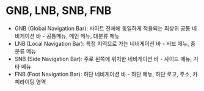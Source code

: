 # GNB, LNB, SNB, FNB

* GNB (Global Navigation Bar): 사이트 전체에 동일하게 적용되는 최상위 공통 네비게이션 바 - 공통메뉴, 메인 메뉴, 대분류 메뉴
* LNB (Local Navigation Bar): 특정 지역으로 가는 네비게이션 바 - 서브 메뉴, 중분류 메뉴
* SNB (Side Navigation Bar): 주로 왼쪽에 위치한 네비게이션 바 - 사이드 메뉴, 기타 메뉴
* FNB (Foot Navigation Bar): 하단 네비게이션 바 - 하단 메뉴, 하단 로고, 주소, 카피라이팅 영역
